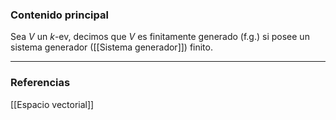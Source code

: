 ### Contenido principal

Sea $V$ un $k$-ev, decimos que $V$ es finitamente generado (f.g.) si posee un sistema generador ([[Sistema generador]]) finito.


--- 
### Referencias
[[Espacio vectorial]]